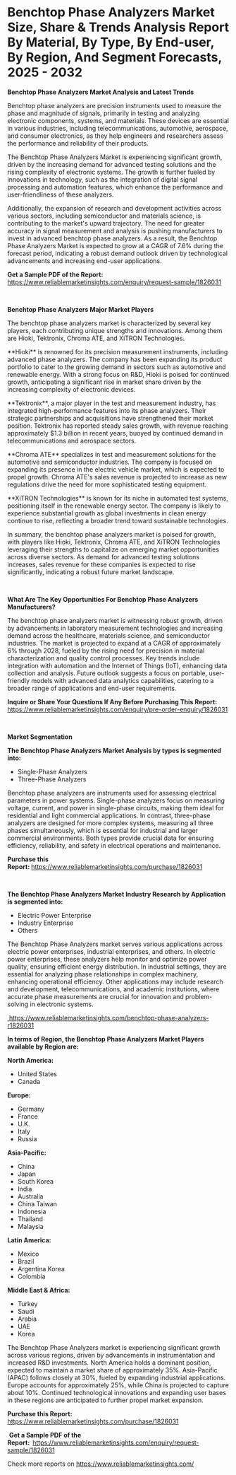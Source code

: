 <p><h1>Benchtop Phase Analyzers Market Size, Share & Trends Analysis Report By Material, By Type, By End-user, By Region, And Segment Forecasts, 2025 - 2032</h1></p><p><strong>Benchtop Phase Analyzers Market Analysis and Latest Trends</strong></p>
<p><p>Benchtop phase analyzers are precision instruments used to measure the phase and magnitude of signals, primarily in testing and analyzing electronic components, systems, and materials. These devices are essential in various industries, including telecommunications, automotive, aerospace, and consumer electronics, as they help engineers and researchers assess the performance and reliability of their products.</p><p>The Benchtop Phase Analyzers Market is experiencing significant growth, driven by the increasing demand for advanced testing solutions and the rising complexity of electronic systems. The growth is further fueled by innovations in technology, such as the integration of digital signal processing and automation features, which enhance the performance and user-friendliness of these analyzers. </p><p>Additionally, the expansion of research and development activities across various sectors, including semiconductor and materials science, is contributing to the market's upward trajectory. The need for greater accuracy in signal measurement and analysis is pushing manufacturers to invest in advanced benchtop phase analyzers. As a result, the Benchtop Phase Analyzers Market is expected to grow at a CAGR of 7.6% during the forecast period, indicating a robust demand outlook driven by technological advancements and increasing end-user applications.</p></p>
<p><strong>Get a Sample PDF of the Report:&nbsp;</strong> <a href="https://www.reliablemarketinsights.com/enquiry/request-sample/1826031?utm_campaign=2327&utm_medium=2&utm_source=Github&utm_content=ia&utm_term=28022025&utm_id=benchtop-phase-analyzers">https://www.reliablemarketinsights.com/enquiry/request-sample/1826031</a></p>
<p>&nbsp;</p>
<p><strong>Benchtop Phase Analyzers Major Market Players</strong></p>
<p><p>The benchtop phase analyzers market is characterized by several key players, each contributing unique strengths and innovations. Among them are Hioki, Tektronix, Chroma ATE, and XiTRON Technologies.</p><p>**Hioki** is renowned for its precision measurement instruments, including advanced phase analyzers. The company has been expanding its product portfolio to cater to the growing demand in sectors such as automotive and renewable energy. With a strong focus on R&D, Hioki is poised for continued growth, anticipating a significant rise in market share driven by the increasing complexity of electronic devices.</p><p>**Tektronix**, a major player in the test and measurement industry, has integrated high-performance features into its phase analyzers. Their strategic partnerships and acquisitions have strengthened their market position. Tektronix has reported steady sales growth, with revenue reaching approximately $1.3 billion in recent years, buoyed by continued demand in telecommunications and aerospace sectors.</p><p>**Chroma ATE** specializes in test and measurement solutions for the automotive and semiconductor industries. The company is focused on expanding its presence in the electric vehicle market, which is expected to propel growth. Chroma ATE's sales revenue is projected to increase as new regulations drive the need for more sophisticated testing equipment.</p><p>**XiTRON Technologies** is known for its niche in automated test systems, positioning itself in the renewable energy sector. The company is likely to experience substantial growth as global investments in clean energy continue to rise, reflecting a broader trend toward sustainable technologies.</p><p>In summary, the benchtop phase analyzers market is poised for growth, with players like Hioki, Tektronix, Chroma ATE, and XiTRON Technologies leveraging their strengths to capitalize on emerging market opportunities across diverse sectors. As demand for advanced testing solutions increases, sales revenue for these companies is expected to rise significantly, indicating a robust future market landscape.</p></p>
<p>&nbsp;</p>
<p><strong>What Are The Key Opportunities For Benchtop Phase Analyzers Manufacturers?</strong></p>
<p><p>The benchtop phase analyzers market is witnessing robust growth, driven by advancements in laboratory measurement technologies and increasing demand across the healthcare, materials science, and semiconductor industries. The market is projected to expand at a CAGR of approximately 6% through 2028, fueled by the rising need for precision in material characterization and quality control processes. Key trends include integration with automation and the Internet of Things (IoT), enhancing data collection and analysis. Future outlook suggests a focus on portable, user-friendly models with advanced data analytics capabilities, catering to a broader range of applications and end-user requirements.</p></p>
<p><strong>Inquire or Share Your Questions If Any Before Purchasing This Report:</strong> <a href="https://www.reliablemarketinsights.com/enquiry/pre-order-enquiry/1826031?utm_campaign=2327&utm_medium=2&utm_source=Github&utm_content=ia&utm_term=28022025&utm_id=benchtop-phase-analyzers">https://www.reliablemarketinsights.com/enquiry/pre-order-enquiry/1826031</a></p>
<p>&nbsp;</p>
<p><strong>Market Segmentation</strong></p>
<p><strong>The Benchtop Phase Analyzers Market Analysis by types is segmented into:</strong></p>
<p><ul><li>Single-Phase Analyzers</li><li>Three-Phase Analyzers</li></ul></p>
<p><p>Benchtop phase analyzers are instruments used for assessing electrical parameters in power systems. Single-phase analyzers focus on measuring voltage, current, and power in single-phase circuits, making them ideal for residential and light commercial applications. In contrast, three-phase analyzers are designed for more complex systems, measuring all three phases simultaneously, which is essential for industrial and larger commercial environments. Both types provide crucial data for ensuring efficiency, reliability, and safety in electrical operations and maintenance.</p></p>
<p><strong>Purchase this Report:&nbsp;</strong><a href="https://www.reliablemarketinsights.com/purchase/1826031?utm_campaign=2327&utm_medium=2&utm_source=Github&utm_content=ia&utm_term=28022025&utm_id=benchtop-phase-analyzers">https://www.reliablemarketinsights.com/purchase/1826031</a></p>
<p>&nbsp;</p>
<p><strong>The Benchtop Phase Analyzers Market Industry Research by Application is segmented into:</strong></p>
<p><ul><li>Electric Power Enterprise</li><li>Industry Enterprise</li><li>Others</li></ul></p>
<p><p>The Benchtop Phase Analyzers market serves various applications across electric power enterprises, industrial enterprises, and others. In electric power enterprises, these analyzers help monitor and optimize power quality, ensuring efficient energy distribution. In industrial settings, they are essential for analyzing phase relationships in complex machinery, enhancing operational efficiency. Other applications may include research and development, telecommunications, and academic institutions, where accurate phase measurements are crucial for innovation and problem-solving in electronic systems.</p></p>
<p><a href="https://www.reliablemarketinsights.com/benchtop-phase-analyzers-r1826031?utm_campaign=2327&utm_medium=2&utm_source=Github&utm_content=ia&utm_term=28022025&utm_id=benchtop-phase-analyzers">&nbsp;https://www.reliablemarketinsights.com/benchtop-phase-analyzers-r1826031</a></p>
<p><strong>In terms of Region, the Benchtop Phase Analyzers Market Players available by Region are:</strong></p>
<p>
    <p> <strong> North America: </strong>
        <ul>
            <li>United States</li>
            <li>Canada</li>
        </ul>
        </p> 
    <p> <strong> Europe: </strong>
        <ul>
            <li>Germany</li>
            <li>France</li>
            <li>U.K.</li>
            <li>Italy</li>
            <li>Russia</li>
        </ul>
        </p> 
    <p> <strong> Asia-Pacific: </strong>
        <ul>
            <li>China</li>
            <li>Japan</li>
            <li>South Korea</li>
            <li>India</li>
            <li>Australia</li>
            <li>China Taiwan</li>
            <li>Indonesia</li>
            <li>Thailand</li>
            <li>Malaysia</li>
        </ul>
        </p> 
    <p> <strong> Latin America: </strong>
        <ul>
            <li>Mexico</li>
            <li>Brazil</li>
            <li>Argentina Korea</li>
            <li>Colombia</li>
        </ul>
        </p> 
    <p> <strong> Middle East & Africa: </strong>
        <ul>
            <li>Turkey</li>
            <li>Saudi</li>
            <li>Arabia</li>
            <li>UAE</li>
            <li>Korea</li>
        </ul>
    </p>
    </p>
<p><p>The Benchtop Phase Analyzers market is experiencing significant growth across various regions, driven by advancements in instrumentation and increased R&D investments. North America holds a dominant position, expected to maintain a market share of approximately 35%. Asia-Pacific (APAC) follows closely at 30%, fueled by expanding industrial applications. Europe accounts for approximately 25%, while China is projected to capture about 10%. Continued technological innovations and expanding user bases in these regions are anticipated to further propel market expansion.</p></p>
<p><strong>Purchase this Report: </strong><a href="https://www.reliablemarketinsights.com/purchase/1826031?utm_campaign=2327&utm_medium=2&utm_source=Github&utm_content=ia&utm_term=28022025&utm_id=benchtop-phase-analyzers">https://www.reliablemarketinsights.com/purchase/1826031</a></p>
<p>&nbsp;<strong>Get a Sample PDF of the Report:&nbsp;&nbsp;</strong><a href="https://www.reliablemarketinsights.com/enquiry/request-sample/1826031?utm_campaign=2327&utm_medium=2&utm_source=Github&utm_content=ia&utm_term=28022025&utm_id=benchtop-phase-analyzers">https://www.reliablemarketinsights.com/enquiry/request-sample/1826031</a></p>
<p><strong></strong></p>
<p>Check more reports on <a href="https://www.reliablemarketinsights.com/?utm_campaign=2327&utm_medium=2&utm_source=Github&utm_content=ia&utm_term=28022025&utm_id=benchtop-phase-analyzers">https://www.reliablemarketinsights.com/</a></p>